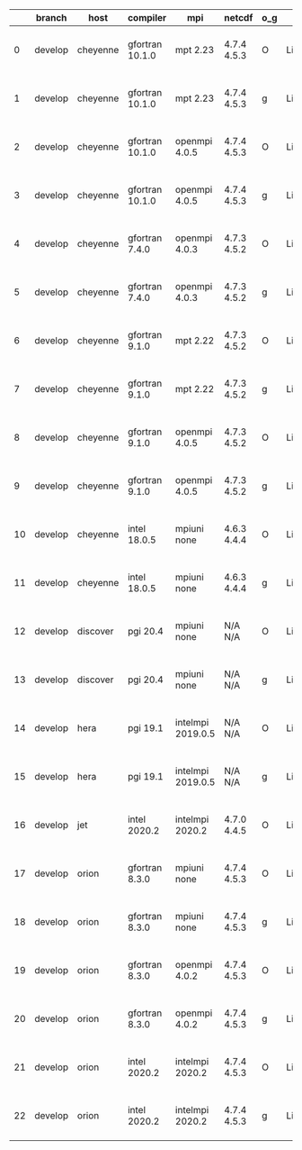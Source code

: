 |    | branch   | host     | compiler        | mpi               | netcdf      | o_g   | os    | build   | u_pass   | u_fail   | s_pass   | s_fail   | e_pass   | e_fail   | nuopc_pass   | nuopc_fail   | artifacts_hash                                                                                                                                              | modified                  |
|----|----------|----------|-----------------|-------------------|-------------|-------|-------|---------|----------|----------|----------|----------|----------|----------|--------------|--------------|-------------------------------------------------------------------------------------------------------------------------------------------------------------|---------------------------|
|  0 | develop  | cheyenne | gfortran 10.1.0 | mpt 2.23          | 4.7.4 4.5.3 | O     | Linux | pass    | 13662    | 0        | 49       | 0        | 80       | 0        | 50           | 0            | [artifacts](https://github.com/esmf-org/esmf-test-artifacts/tree/84cf6357ff8b0f00643ce012f1a357213b84700f/develop/cheyenne/gfortran/10.1.0/O/mpt/2.23)      | 2022-05-03 06:36:24 -0600 |
|  1 | develop  | cheyenne | gfortran 10.1.0 | mpt 2.23          | 4.7.4 4.5.3 | g     | Linux | pass    | 13662    | 0        | 49       | 0        | 80       | 0        | 50           | 0            | [artifacts](https://github.com/esmf-org/esmf-test-artifacts/tree/b0fde5c164f004eb997ebe632a1b2914913f5e8f/develop/cheyenne/gfortran/10.1.0/g/mpt/2.23)      | 2022-05-03 06:46:05 -0600 |
|  2 | develop  | cheyenne | gfortran 10.1.0 | openmpi 4.0.5     | 4.7.4 4.5.3 | O     | Linux | pass    | 13662    | 0        | 49       | 0        | 80       | 0        | 50           | 0            | [artifacts](https://github.com/esmf-org/esmf-test-artifacts/tree/ef0ed96a9a3acaccaa238d45999466605d0c96cb/develop/cheyenne/gfortran/10.1.0/O/openmpi/4.0.5) | 2022-05-03 06:44:42 -0600 |
|  3 | develop  | cheyenne | gfortran 10.1.0 | openmpi 4.0.5     | 4.7.4 4.5.3 | g     | Linux | pass    | 13662    | 0        | 49       | 0        | 80       | 0        | 50           | 0            | [artifacts](https://github.com/esmf-org/esmf-test-artifacts/tree/b05022434df4c19b838cb0e9ab73ac3d1efc968d/develop/cheyenne/gfortran/10.1.0/g/openmpi/4.0.5) | 2022-05-03 06:54:29 -0600 |
|  4 | develop  | cheyenne | gfortran 7.4.0  | openmpi 4.0.3     | 4.7.3 4.5.2 | O     | Linux | pass    | 13662    | 0        | 49       | 0        | 80       | 0        | 50           | 0            | [artifacts](https://github.com/esmf-org/esmf-test-artifacts/tree/d25b459059433b94abbdafd35b8d947d85568a11/develop/cheyenne/gfortran/7.4.0/O/openmpi/4.0.3)  | 2022-05-03 06:39:53 -0600 |
|  5 | develop  | cheyenne | gfortran 7.4.0  | openmpi 4.0.3     | 4.7.3 4.5.2 | g     | Linux | pass    | 13662    | 0        | 49       | 0        | 80       | 0        | 50           | 0            | [artifacts](https://github.com/esmf-org/esmf-test-artifacts/tree/5cf310165dcd2e33a8d7891e842661bb51924240/develop/cheyenne/gfortran/7.4.0/g/openmpi/4.0.3)  | 2022-05-03 06:49:53 -0600 |
|  6 | develop  | cheyenne | gfortran 9.1.0  | mpt 2.22          | 4.7.3 4.5.2 | O     | Linux | pass    | 13662    | 0        | 49       | 0        | 80       | 0        | 50           | 0            | [artifacts](https://github.com/esmf-org/esmf-test-artifacts/tree/af8ae0ed46284e5feb731ae6126ba161f7cf0377/develop/cheyenne/gfortran/9.1.0/O/mpt/2.22)       | 2022-05-03 06:35:05 -0600 |
|  7 | develop  | cheyenne | gfortran 9.1.0  | mpt 2.22          | 4.7.3 4.5.2 | g     | Linux | pass    | 13662    | 0        | 49       | 0        | 80       | 0        | 50           | 0            | [artifacts](https://github.com/esmf-org/esmf-test-artifacts/tree/038f139bef430bd732474a1107cb57cb61d11b26/develop/cheyenne/gfortran/9.1.0/g/mpt/2.22)       | 2022-05-03 06:47:53 -0600 |
|  8 | develop  | cheyenne | gfortran 9.1.0  | openmpi 4.0.5     | 4.7.3 4.5.2 | O     | Linux | pass    | 13662    | 0        | 49       | 0        | 80       | 0        | 50           | 0            | [artifacts](https://github.com/esmf-org/esmf-test-artifacts/tree/0c20a09cefbcd90e4670fac7b85099a3604a77b5/develop/cheyenne/gfortran/9.1.0/O/openmpi/4.0.5)  | 2022-05-03 06:43:32 -0600 |
|  9 | develop  | cheyenne | gfortran 9.1.0  | openmpi 4.0.5     | 4.7.3 4.5.2 | g     | Linux | pass    | 13662    | 0        | 49       | 0        | 80       | 0        | 50           | 0            | [artifacts](https://github.com/esmf-org/esmf-test-artifacts/tree/1a54eed3ca8bbde9bcdc4e8c8d8c5ae9775b9787/develop/cheyenne/gfortran/9.1.0/g/openmpi/4.0.5)  | 2022-05-03 06:53:27 -0600 |
| 10 | develop  | cheyenne | intel 18.0.5    | mpiuni none       | 4.6.3 4.4.4 | O     | Linux | pass    | 12136    | 0        | 8        | 0        | 43       | 0        | 0            | 50           | [artifacts](https://github.com/esmf-org/esmf-test-artifacts/tree/24a9454e02d12d46853d76e9669c5928f46c5233/develop/cheyenne/intel/18.0.5/O/mpiuni/none)      | 2022-05-03 07:22:03 -0600 |
| 11 | develop  | cheyenne | intel 18.0.5    | mpiuni none       | 4.6.3 4.4.4 | g     | Linux | pass    | 12136    | 0        | 8        | 0        | 43       | 0        | 0            | 50           | [artifacts](https://github.com/esmf-org/esmf-test-artifacts/tree/b9b30d1b5bce494c98ffacee595eb15d1456c16c/develop/cheyenne/intel/18.0.5/g/mpiuni/none)      | 2022-05-03 07:28:32 -0600 |
| 12 | develop  | discover | pgi 20.4        | mpiuni none       | N/A N/A     | O     | Linux | pass    | 11510    | 626      | 6        | 2        | 40       | 3        | 0            | 50           | [artifacts](https://github.com/esmf-org/esmf-test-artifacts/tree/a5c196d71719aa443d6a4b2f75cbae64e7961074/develop/discover/pgi/20.4/O/mpiuni/none)          | 2022-05-03 02:51:17 -0400 |
| 13 | develop  | discover | pgi 20.4        | mpiuni none       | N/A N/A     | g     | Linux | pass    | 11510    | 626      | 4        | 4        | 40       | 3        | 0            | 50           | [artifacts](https://github.com/esmf-org/esmf-test-artifacts/tree/6702f1609729d70defdd644a5b43277f5edaaab9/develop/discover/pgi/20.4/g/mpiuni/none)          | 2022-05-03 02:56:16 -0400 |
| 14 | develop  | hera     | pgi 19.1        | intelmpi 2019.0.5 | N/A N/A     | O     | Linux | pass    | fail     | fail     | fail     | fail     | fail     | fail     | 0            | 0            | [artifacts](https://github.com/esmf-org/esmf-test-artifacts/tree/14f57dacedc4fa9e413826b92762f821459737c9/develop/hera/pgi/19.1/O/intelmpi/2019.0.5)        | 2022-05-03 10:31:44 +0000 |
| 15 | develop  | hera     | pgi 19.1        | intelmpi 2019.0.5 | N/A N/A     | g     | Linux | pass    | fail     | fail     | fail     | fail     | fail     | fail     | 0            | 0            | [artifacts](https://github.com/esmf-org/esmf-test-artifacts/tree/ed9b51c81948c7517b3a41f1e6a6c71261bd825a/develop/hera/pgi/19.1/g/intelmpi/2019.0.5)        | 2022-05-03 10:41:51 +0000 |
| 16 | develop  | jet      | intel 2020.2    | intelmpi 2020.2   | 4.7.0 4.4.5 | O     | Linux | pass    | pending  | pending  | pending  | pending  | pending  | pending  | pending      | pending      | [artifacts](https://github.com/esmf-org/esmf-test-artifacts/tree/c4eef7d77f2fca8c183585801b3d998a7d84c786/develop/jet/intel/2020.2/O/intelmpi/2020.2)       | 2022-05-03 04:07:41 +0000 |
| 17 | develop  | orion    | gfortran 8.3.0  | mpiuni none       | 4.7.4 4.5.3 | O     | Linux | pass    | 12136    | 0        | 8        | 0        | 43       | 0        | 0            | 50           | [artifacts](https://github.com/esmf-org/esmf-test-artifacts/tree/049f3d2a7476e2c34d6c5b65356df2d73862ed56/develop/orion/gfortran/8.3.0/O/mpiuni/none)       | 2022-05-03 02:47:52 -0500 |
| 18 | develop  | orion    | gfortran 8.3.0  | mpiuni none       | 4.7.4 4.5.3 | g     | Linux | pass    | 12136    | 0        | 8        | 0        | 43       | 0        | 0            | 50           | [artifacts](https://github.com/esmf-org/esmf-test-artifacts/tree/e6b3110ed73660432e04df5ca92cbaec582ea8aa/develop/orion/gfortran/8.3.0/g/mpiuni/none)       | 2022-05-03 02:56:20 -0500 |
| 19 | develop  | orion    | gfortran 8.3.0  | openmpi 4.0.2     | 4.7.4 4.5.3 | O     | Linux | pass    | 13662    | 0        | 49       | 0        | 80       | 0        | 50           | 0            | [artifacts](https://github.com/esmf-org/esmf-test-artifacts/tree/f1f75b87b4ff388eb42a6ab5adbcef143e387580/develop/orion/gfortran/8.3.0/O/openmpi/4.0.2)     | 2022-05-03 03:28:24 -0500 |
| 20 | develop  | orion    | gfortran 8.3.0  | openmpi 4.0.2     | 4.7.4 4.5.3 | g     | Linux | pass    | 13662    | 0        | 49       | 0        | 80       | 0        | 50           | 0            | [artifacts](https://github.com/esmf-org/esmf-test-artifacts/tree/3e937411e0635ab07148162a112963934fbbb831/develop/orion/gfortran/8.3.0/g/openmpi/4.0.2)     | 2022-05-03 03:31:21 -0500 |
| 21 | develop  | orion    | intel 2020.2    | intelmpi 2020.2   | 4.7.4 4.5.3 | O     | Linux | pass    | 13662    | 0        | 49       | 0        | 80       | 0        | 50           | 0            | [artifacts](https://github.com/esmf-org/esmf-test-artifacts/tree/f6eb6c2005209169ce3afc05a330f35345f8ff15/develop/orion/intel/2020.2/O/intelmpi/2020.2)     | 2022-05-03 03:33:01 -0500 |
| 22 | develop  | orion    | intel 2020.2    | intelmpi 2020.2   | 4.7.4 4.5.3 | g     | Linux | pass    | 13662    | 0        | 49       | 0        | 80       | 0        | 50           | 0            | [artifacts](https://github.com/esmf-org/esmf-test-artifacts/tree/3e3232235f92ccccf6178cd221477a95c7a6644b/develop/orion/intel/2020.2/g/intelmpi/2020.2)     | 2022-05-03 03:30:22 -0500 |
